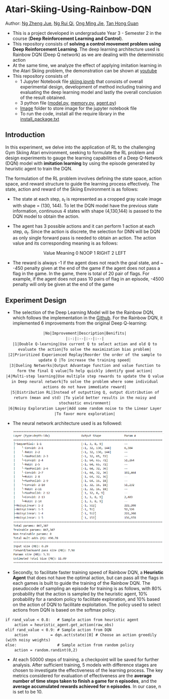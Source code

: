 # Atari-Skiing-Using-Rainbow-DQN
Author: [Ng Zheng Jue](https://github.com/xinjue37), [Ng Rui Qi](https://github.com/Ruiqi2002), [Ong Ming Jie](https://github.com/ethanong98), [Tan Hong Guan](https://github.com/tanhg1116)

* This is a project developed in undergraduate Year 3 - Semester 2 in the course (**Deep Reinforcement Learning and Control**).
* This repository consists of **solving a control movement problem using Deep Reinforcement Learning**. The deep learning architecture used is Rainbow DQN (Deep Q network) as we are dealing with the deterministic action
* At the same time, we analyze the effect of applying imitation learning in the Atari Skiing problem, the demonstration can be shown at [youtube](https://youtu.be/9t5emH0xPSo)
* This repository consists of
  * 1 Jupyter Notebook file [skiing.ipynb](https://github.com/xinjue37/Undergraduate-Y3S2-Atari-Skiing-Using-Deep-Q-Network-Rainbow/blob/main/skiing.ipynb) that consists of overall experimental design, development of method including training and evaluating the deep learning model and lastly the overall conclusion of the result obtained.
  * 3 python file ([model.py](https://github.com/xinjue37/Undergraduate-Y3S2-Atari-Skiing-Using-Deep-Q-Network-Rainbow/blob/main/model.py), [memory.py](https://github.com/xinjue37/Undergraduate-Y3S2-Atari-Skiing-Using-Deep-Q-Network-Rainbow/blob/main/memory.py), [agent.py](https://github.com/xinjue37/Undergraduate-Y3S2-Atari-Skiing-Using-Deep-Q-Network-Rainbow/blob/main/agent.py))
  * [Image](https://github.com/xinjue37/Undergraduate-Y3S2-Atari-Skiing-Using-Deep-Q-Network-Rainbow/blob/main/Image) folder to store image for the jupyter notebook file
  * To run the code, install all the require library in the [install_package.txt](https://github.com/xinjue37/Undergraduate-Y3S2-Atari-Skiing-Using-Deep-Q-Network-Rainbow/blob/main/install_package.txt)
 
## Introduction
In this experiment, we delve into the application of RL to the challenging Gym Skiing Atari environment, seeking to formulate the RL problem and design experiments to gauge the learning capabilities of a Deep Q-Network (DQN) model with __imitation learning__ by using the episode generated by heuristic agent to train the DQN. 

The formulation of the RL problem involves defining the state space, action space, and reward structure to guide the learning process effectively. The state, action and reward of the Skiing Environment is as follows:
* The state at each step, $s_t$ is represented as a cropped gray scale image with shape = (130, 144). To let the DQN model have the previous state information, continuous 4 states with shape (4,130,144) is passed to the DQN model to obtain the action.

* The agent has 3 possible actions and it can perform 1 action at each step, $a_t$. Since the action is discrete, the selection for DNN will be DQN as only single forward pass is needed to obtain an action. The action value and its corresponding meaning is as follows:

<div align="center"

| Value | Meaning |
|:-:|:-:|
| 0     | NOOP    |
| 1     | RIGHT   |
| 2     | LEFT    |

</div>

* The reward is always -1 if the agent does not reach the goal state, and ~ -450 penalty given at the end of the game if the agent does not pass a flag in the game. In the game, there is total of 20 pair of flags. For example, if the agent does not pass 10 pairs of flag in an episode, -4500 penalty will only be given at the end of the game

## Experiment Design
* The selection of the Deep Learning Model will be the Rainbow DQN, which follows the implementation in the [Github](https://github.com/Kaixhin/Rainbow). For the Rainbow DQN, it implemented 6 improvements from the original Deep Q-learning:

<div align="center"
 
    |No|Improvement|Description|Benifits|
    |:-:|:--|:--|:--|
    |1|Double Q-learning|Use current Q to select action and old Q to evaluate the action|To solve the maximization bias problem|
    |2|Prioritized Experienced Replay|Reorder the order of the sample to update Q |To increase the training speed|
    |3|Dueling Networks|Output Advantage function and value function to form the final Q value|To help quickly identify good action|
    |4|Multi-step learning|Use multiple step rewards to update the Q value in Deep neural network|To solve the problem where some individual actions do not have immediate reward|
    |5|Distribution RL|Instead of outputting Q, output distribution of return (mean and std) |To yield better results in the noisy and stochastic environment|
    |6|Noisy Exploration Layer|Add some random noise to the Linear Layer |To favor more exploration|

</div>

* The neural network architecture used is as followed:

    <img src="Image/DQN_Skiing.png" width=600px>

* Secondly, to facilitate faster training speed of Rainbow DQN, a __Heuristic Agent__ that does not have the optimal action, but can pass all the flags in each games is built to guide the training of the Rainbow DQN. The pseudocode of sampling an episode for training is as follows, with 80% probability that the action is sampled by the heuristic agent, 10% probability for a random policy to facilitate exploration, and 10% based on the action of DQN to facilitate exploitation. The policy used to select actions from DQN is based on the softmax policy.
```
if rand_value < 0.8:   # Sample action from heuristic agent
    action = heuristic_agent.get_action(raw_obs)
elif rand_value < 0.9: # Sample action from DQN
    action          = dqn.act(state)[0] # Choose an action greedily (with noisy weights)         
else:                  # Sample action from random policy
    action = random.randint(0,2)
```
* At each 50000 steps of training, a checkpoint will be saved for further analysis. After sufficient training, 5 models with difference stages are chosen to investigate the effectiveness of the learning process. The key metrics considered for evaluation of effectiveness are the __average number of time steps taken to finish a game for n episodes__, and the __average accumulated rewards achieved for n episodes__. In our case, n is set to be 10.
